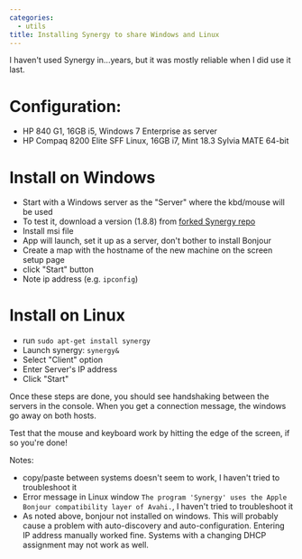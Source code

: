 ```yaml
---
categories:
  - utils
title: Installing Synergy to share Windows and Linux
---
```


I haven't used Synergy in...years, but it was mostly reliable when I did use it last.

# Configuration:
- HP 840 G1, 16GB i5, Windows 7 Enterprise as server 
- HP Compaq 8200 Elite SFF Linux, 16GB i7, Mint 18.3 Sylvia MATE 64-bit

# Install on Windows
- Start with a Windows server as the "Server" where the kbd/mouse will be used
- To test it, download a version (1.8.8) from [forked Synergy repo]
- Install msi file
- App will launch, set it up as a server, don't bother to install Bonjour
- Create a map with the hostname of the new machine on the screen setup page
- click "Start" button
- Note ip address (e.g. `ipconfig`)

# Install on Linux
- run `sudo apt-get install synergy`
- Launch synergy: `synergy&`
- Select "Client" option
- Enter Server's IP address
- Click "Start"

Once these steps are done, you should see handshaking between the servers in the console. 
When you get a connection message, the windows go away on both hosts.

Test that the mouse and keyboard work by hitting the edge of the screen, if so you're done!

Notes:
* copy/paste between systems doesn't seem to work, I haven't tried to troubleshoot it
* Error message in Linux window `The program 'Synergy' uses the Apple Bonjour compatibility layer of Avahi.`, I haven't tried to troubleshoot it
* As noted above, bonjour not installed on windows. This will probably cause a problem with auto-discovery and auto-configuration.
Entering IP address manually worked fine. Systems with a changing DHCP assignment may not work as well.

[forked Synergy repo]: https://github.com/brahma-dev/synergy-stable-builds/releases
